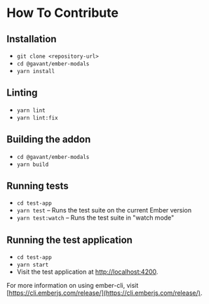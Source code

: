 # How To Contribute

## Installation

-   `git clone <repository-url>`
-   `cd @gavant/ember-modals`
-   `yarn install`

## Linting

-   `yarn lint`
-   `yarn lint:fix`

## Building the addon

-   `cd @gavant/ember-modals`
-   `yarn build`

## Running tests

-   `cd test-app`
-   `yarn test` – Runs the test suite on the current Ember version
-   `yarn test:watch` – Runs the test suite in "watch mode"

## Running the test application

-   `cd test-app`
-   `yarn start`
-   Visit the test application at [http://localhost:4200](http://localhost:4200).

For more information on using ember-cli, visit [https://cli.emberjs.com/release/](https://cli.emberjs.com/release/).
